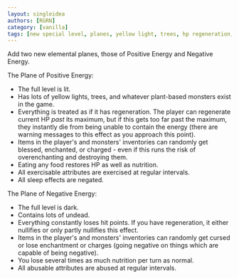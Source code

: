 ```yaml
---
layout: singleidea
authors: [RGRN]
category: [vanilla]
tags: [new special level, planes, yellow light, trees, hp regeneration, hit point maximum, enchanting, charging, eating, exercise, abuse, sleeping]
---
```

Add two new elemental planes, those of Positive Energy and Negative Energy.

The Plane of Positive Energy:
* The full level is lit.
* Has lots of yellow lights, trees, and whatever plant-based monsters exist in
  the game.
* Everything is treated as if it has regeneration. The player can regenerate
  current HP *past* its maximum, but if this gets too far past the maximum, they
  instantly die from being unable to contain the energy (there are warning
  messages to this effect as you approach this point).
* Items in the player's and monsters' inventories can randomly get blessed,
  enchanted, or charged - even if this runs the risk of overenchanting and
  destroying them.
* Eating any food restores HP as well as nutrition.
* All exercisable attributes are exercised at regular intervals.
* All sleep effects are negated.

The Plane of Negative Energy:
* The full level is dark.
* Contains lots of undead.
* Everything constantly loses hit points. If you have regeneration, it either
  nullifies or only partly nullifies this effect.
* Items in the player's and monsters' inventories can randomly get cursed or
  lose enchantment or charges (going negative on things which are capable of
  being negative).
* You lose several times as much nutrition per turn as normal.
* All abusable attributes are abused at regular intervals.
